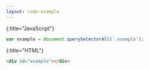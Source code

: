 ```yaml
---
layout: code-example
---
```


{:title="JavaScript"}
```js
var example = document.querySelectorAll('.example');
```

{:title="HTML"}
```html
<div id="example"></div>
```
